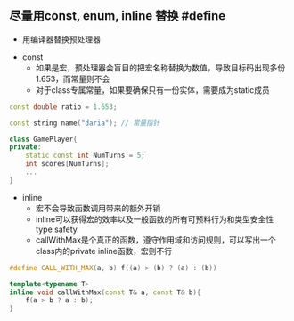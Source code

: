 ## 尽量用const, enum, inline 替换 #define
<!-- [C++][] -->
- 用编译器替换预处理器

<!-- [C++][const和宏] -->
- const
    - 如果是宏，预处理器会盲目的把宏名称替换为数值，导致目标码出现多份1.653，而常量则不会
    - 对于class专属常量，如果要确保只有一份实体，需要成为static成员
```C++
const double ratio = 1.653;

const string name("daria"); // 常量指针

class GamePlayer{
private:
    static const int NumTurns = 5; 
    int scores[NumTurns];
    ...
} 
```
<!-- [C++][inline和宏] -->
- inline
    - 宏不会导致函数调用带来的额外开销
    - inline可以获得宏的效率以及一般函数的所有可预料行为和类型安全性 type safety
    - callWithMax是个真正的函数，遵守作用域和访问规则，可以写出一个class内的private inline函数，宏则不行
```C++
#define CALL_WITH_MAX(a, b) f((a) > (b) ? (a) : (b))

template<typename T>
inline void callWithMax(const T& a, const T& b){
    f(a > b ? a : b);
}
```